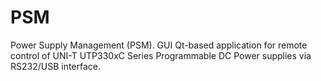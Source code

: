 # PSM
Power Supply Management (PSM). GUI Qt-based application for remote control of UNI-T UTP330xC Series Programmable DC Power supplies via RS232/USB interface.
